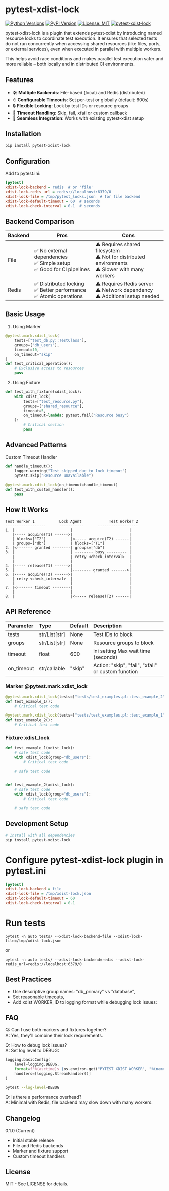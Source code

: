 # pytest-xdist-lock

[![Python Versions](https://img.shields.io/pypi/pyversions/pytest-xdist-lock.svg)](https://pypi.org/project/pytest-xdist-lock/)
[![PyPI Version](https://img.shields.io/pypi/v/pytest-xdist-lock)](https://pypi.org/project/pytest-xdist-lock/)
[![License: MIT](https://img.shields.io/badge/License-MIT-yellow.svg)](https://opensource.org/licenses/MIT)
[![pytest-xdist-lock](https://img.shields.io/badge/Description-Extension%20for%20pytest--xdist%20adding%20test%20and%20resource%20group%20locks%20for%20local%20and%20distributed%20runs-blue?logo=pytest&labelColor=grey)](https://pypi.org/project/pytest-xdist-lock/)

pytest-xdist-lock is a plugin that extends pytest-xdist by introducing named resource locks to coordinate test execution.
It ensures that selected tests do not run concurrently when accessing shared resources (like files, ports, or external services), even when executed in parallel with multiple workers.

This helps avoid race conditions and makes parallel test execution safer and more reliable – both locally and in distributed CI environments.

## Features

- 🛠 **Multiple Backends**: File-based (local) and Redis (distributed)
- ⏱ **Configurable Timeouts**: Set per-test or globally (default: 600s)
- 🔒 **Flexible Locking**: Lock by test IDs or resource groups
- 🚦 **Timeout Handling**: Skip, fail, xfail or custom callback
- 🧩 **Seamless Integration**: Works with existing pytest-xdist setup

## Installation

```bash
pip install pytest-xdist-lock
```

## Configuration

Add to pytest.ini:

```ini
[pytest]
xdist-lock-backend = redis  # or 'file'
xdist-lock-redis_url = redis://localhost:6379/0
xdist-lock-file = /tmp/pytest_locks.json  # for file backend
xdist-lock-default-timeout = 60  # seconds
xdist-lock-check-interval = 0.1  # seconds
```
## Backend Comparison

| Backend | Pros | Cons |
|--------|------|------|
| File   | ✅ No external dependencies<br>✅ Simple setup<br>✅ Good for CI pipelines | ⚠️ Requires shared filesystem<br>⚠️ Not for distributed environments<br>⚠️ Slower with many workers |
| Redis  | ✅ Distributed locking<br>✅ Better performance<br>✅ Atomic operations | ⚠️ Requires Redis server<br>⚠️ Network dependency<br>⚠️ Additional setup needed |


## Basic Usage
1. Using Marker
```python
@pytest.mark.xdist_lock(
    tests=["test_db.py::TestClass"],
    groups=["db_users"],
    timeout=10,
    on_timeout="skip"
)
def test_critical_operation():
    # Exclusive access to resources
    pass
```
2. Using Fixture
```python
def test_with_fixture(xdist_lock):
    with xdist_lock(
        tests=["test_resource.py"],
        groups=["shared_resource"],
        timeout=5,
        on_timeout=lambda: pytest.fail("Resource busy")
    ):
        # Critical section
        pass
```


## Advanced Patterns

Custom Timeout Handler
```python
def handle_timeout():
    logger.warning("Test skipped due to lock timeout")
    pytest.skip("Resource unavailable")

@pytest.mark.xdist_lock(on_timeout=handle_timeout)
def test_with_custom_handler():
    pass
```

## How It Works
```
Test Worker 1           Lock Agent            Test Worker 2
------------------      -----------      ------------------
1. |                         |                         |
   |----- acquire(T1) ------>|                         |
   | blocks=["T2"]           |<----- acquire(T2) ------|
   | groups=["db"]           | blocks=["T1"]           |
2. |<------- granted --------| groups=["db"]           |
3. |                         | -------- busy --------- |
   |                         | retry <check_interval>  |
   |                         |                         |
4. |----- release(T1) ------>|                         |
5. |                         |-------- granted ------->|
6. |----- acquire(T3) ------>|                         |
   | retry <check_interval>  |                         |
   |                         |                         |
7. |<------- timeout --------|                         |
   |                         |                         |
8. |                         |<----- release(T2) ------|

```

## API Reference

| Parameter    | Type              | Default | Description                                        |
|:-------------|:------------------|:--------|:---------------------------------------------------|
| tests        | str/List[str]     | None    | Test IDs to block                                  |
| groups       | str/List[str]     | None    | Resource groups to block                           |
| timeout      | float             | 600     | ini setting	Max wait time (seconds)                |
| on_timeout   | str/callable      | "skip"  | Action: "skip", "fail", "xfail" or custom function |

### Marker @pytest.mark.xdist_lock ###
```python 
@pytest.mark.xdist_lock(tests=["tests/test_examples.pl::test_example_2"], groups=[], timeout=60, on_timeout='skip')
def test_example_1():
    # Critical test code

@pytest.mark.xdist_lock(tests=["tests/test_examples.pl::test_example_1"], groups=[], timeout=60, on_timeout='skip')
def test_example_2():
    # Critical test code
```

### Fixture xdist_lock ###
```python
def test_example_1(xdist_lock):
    # safe test code
    with xdist_lock(group="db_users"):
        # Critical test code
    
    # safe test code


def test_example_2(xdist_lock):
    # safe test code
    with xdist_lock(group="db_users"):
        # Critical test code

    # safe test code
```


## Development Setup
```bash
# Install with all dependencies
pip install pytest-xdist-lock
```
# Configure pytest-xdist-lock plugin in pytest.ini
```pytests.ini
[pytest]
xdist-lock-backend = file
xdist-lock-file = /tmp/xdist-lock.json
xdist-lock-default-timeout = 60
xdist-lock-check-interval = 0.1

```

# Run tests
```
pytest -n auto tests/ --xdist-lock-backend=file --xdist-lock-file=/tmp/xdist-lock.json
```
or 
```
pytest -n auto tests/ --xdist-lock-backend=redis --xdist-lock-redis_url=redis://localhost:6379/0
```
## Best Practices
- Use descriptive group names: "db_primary" vs "database",
- Set reasonable timeouts,
- Add xdist WORKER_ID to logging format while debugging lock issues: 


## FAQ

Q: Can I use both markers and fixtures together?<br>
A: Yes, they'll combine their lock requirements.

Q: How to debug lock issues?<br>
A: Set log level to DEBUG:
```python
logging.basicConfig(
    level=logging.DEBUG,
    format=f'%(asctime)s {os.environ.get("PYTEST_XDIST_WORKER", "%(name)s")} %(levelname)s - %(message)s',
    handlers=[logging.StreamHandler()]
)
```

```bash
pytest --log-level=DEBUG
```
Q: Is there a performance overhead?<br>
A: Minimal with Redis, file backend may slow down with many workers.

## Changelog
0.1.0 (Current)
- Initial stable release
- File and Redis backends
- Marker and fixture support
- Custom timeout handlers

## License
MIT - See LICENSE for details.


